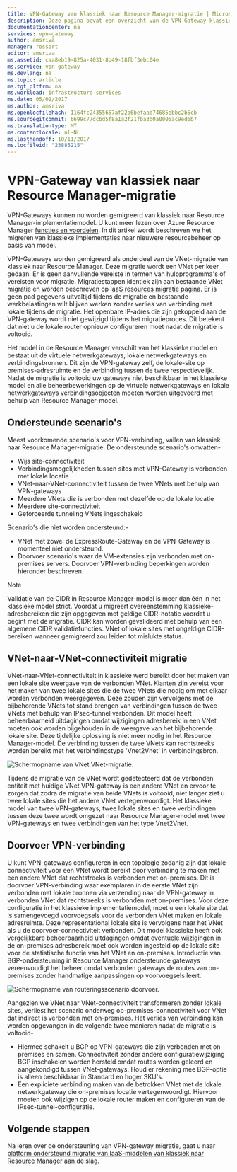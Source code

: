 ```yaml
---
title: VPN-Gateway van klassiek naar Resource Manager-migratie | Microsoft Docs
description: Deze pagina bevat een overzicht van de VPN-Gateway-klassiek naar Resource Manager-migratie.
documentationcenter: na
services: vpn-gateway
author: amsriva
manager: rossort
editor: amsriva
ms.assetid: caa8eb19-825a-4031-8b49-18fbf3ebc04e
ms.service: vpn-gateway
ms.devlang: na
ms.topic: article
ms.tgt_pltfrm: na
ms.workload: infrastructure-services
ms.date: 05/02/2017
ms.author: amsriva
ms.openlocfilehash: 1164fc24355657af22b6befaad74685ebbc2b5cb
ms.sourcegitcommit: 6699c77dcbd5f8a1a2f21fba3d0a0005ac9ed6b7
ms.translationtype: MT
ms.contentlocale: nl-NL
ms.lasthandoff: 10/11/2017
ms.locfileid: "23885215"
---
```

# <a name="vpn-gateway-classic-to-resource-manager-migration"></a>VPN-Gateway van klassiek naar Resource Manager-migratie
VPN-Gateways kunnen nu worden gemigreerd van klassiek naar Resource Manager-implementatiemodel. U kunt meer lezen over Azure Resource Manager [functies en voordelen](../azure-resource-manager/resource-group-overview.md). In dit artikel wordt beschreven we het migreren van klassieke implementaties naar nieuwere resourcebeheer op basis van model. 

VPN-Gateways worden gemigreerd als onderdeel van de VNet-migratie van klassiek naar Resource Manager. Deze migratie wordt een VNet per keer gedaan. Er is geen aanvullende vereiste in termen van hulpprogramma's of vereisten voor migratie. Migratiestappen identiek zijn aan bestaande VNet migratie en worden beschreven op [IaaS resources migratie pagina](../virtual-machines/windows/migration-classic-resource-manager-ps.md). Er is geen pad gegevens uitvaltijd tijdens de migratie en bestaande werkbelastingen wilt blijven werken zonder verlies van verbinding met lokale tijdens de migratie. Het openbare IP-adres die zijn gekoppeld aan de VPN-gateway wordt niet gewijzigd tijdens het migratieproces. Dit betekent dat niet u de lokale router opnieuw configureren moet nadat de migratie is voltooid.  

Het model in de Resource Manager verschilt van het klassieke model en bestaat uit de virtuele netwerkgateways, lokale netwerkgateways en verbindingsbronnen. Dit zijn de VPN-gateway zelf, de lokale-site op premises-adresruimte en de verbinding tussen de twee respectievelijk. Nadat de migratie is voltooid uw gateways niet beschikbaar in het klassieke model en alle beheerbewerkingen op de virtuele netwerkgateways en lokale netwerkgateways verbindingsobjecten moeten worden uitgevoerd met behulp van Resource Manager-model.

## <a name="supported-scenarios"></a>Ondersteunde scenario's
Meest voorkomende scenario's voor VPN-verbinding, vallen van klassiek naar Resource Manager-migratie. De ondersteunde scenario's omvatten-

* Wijs site-connectiviteit
* Verbindingsmogelijkheden tussen sites met VPN-Gateway is verbonden met lokale locatie
* VNet-naar-VNet-connectiviteit tussen de twee VNets met behulp van VPN-gateways
* Meerdere VNets die is verbonden met dezelfde op de lokale locatie
* Meerdere site-connectiviteit
* Geforceerde tunneling VNets ingeschakeld

Scenario's die niet worden ondersteund:-  

* VNet met zowel de ExpressRoute-Gateway en de VPN-Gateway is momenteel niet ondersteund.
* Doorvoer scenario's waar de VM-extensies zijn verbonden met on-premises servers. Doorvoer VPN-verbinding beperkingen worden hieronder beschreven.

> [!NOTE]
> Validatie van de CIDR in Resource Manager-model is meer dan één in het klassieke model strict. Voordat u migreert overeenstemming klassieke-adresbereiken die zijn opgegeven met geldige CIDR-notatie voordat u begint met de migratie. CIDR kan worden gevalideerd met behulp van een algemene CIDR validatiefuncties. VNet of lokale sites met ongeldige CIDR-bereiken wanneer gemigreerd zou leiden tot mislukte status.
> 
> 

## <a name="vnet-to-vnet-connectivity-migration"></a>VNet-naar-VNet-connectiviteit migratie
VNet-naar-VNet-connectiviteit in klassieke werd bereikt door het maken van een lokale site weergave van de verbonden VNet. Klanten zijn vereist voor het maken van twee lokale sites die de twee VNets die nodig om met elkaar worden verbonden weergegeven. Deze zouden zijn vervolgens met de bijbehorende VNets tot stand brengen van verbindingen tussen de twee VNets met behulp van IPsec-tunnel verbonden. Dit model heeft beheerbaarheid uitdagingen omdat wijzigingen adresbereik in een VNet moeten ook worden bijgehouden in de weergave van het bijbehorende lokale site. Deze tijdelijke oplossing is niet meer nodig in het Resource Manager-model. De verbinding tussen de twee VNets kan rechtstreeks worden bereikt met het verbindingstype 'Vnet2Vnet' in verbindingsbron. 

![Schermopname van VNet VNet-migratie.](./media/vpn-gateway-migration/migration1.png)

Tijdens de migratie van de VNet wordt gedetecteerd dat de verbonden entiteit met huidige VNet VPN-gateway is een andere VNet en ervoor te zorgen dat zodra de migratie van beide VNets is voltooid, niet langer ziet u twee lokale sites die het andere VNet vertegenwoordigt. Het klassieke model van twee VPN-gateways, twee lokale sites en twee verbindingen tussen deze twee wordt omgezet naar Resource Manager-model met twee VPN-gateways en twee verbindingen van het type Vnet2Vnet.

## <a name="transit-vpn-connectivity"></a>Doorvoer VPN-verbinding
U kunt VPN-gateways configureren in een topologie zodanig zijn dat lokale connectiviteit voor een VNet wordt bereikt door verbinding te maken met een andere VNet dat rechtstreeks is verbonden met on-premises. Dit is doorvoer VPN-verbinding waar exemplaren in de eerste VNet zijn verbonden met lokale bronnen via verzending naar de VPN-gateway in verbonden VNet dat rechtstreeks is verbonden met on-premises. Voor deze configuratie in het klassieke implementatiemodel, moet u een lokale site dat is samengevoegd voorvoegsels voor de verbonden VNet maken en lokale adresruimte. Deze representational lokale site is vervolgens naar het VNet als u de doorvoer-connectiviteit verbonden. Dit model klassieke heeft ook vergelijkbare beheerbaarheid uitdagingen omdat eventuele wijzigingen in de on-premises adresbereik moet ook worden ingesteld op de lokale site voor de statistische functie van het VNet en on-premises. Introductie van BGP-ondersteuning in Resource Manager ondersteunde gateways vereenvoudigt het beheer omdat verbonden gateways de routes van on-premises zonder handmatige aanpassingen op voorvoegsels leert.

![Schermopname van routeringsscenario doorvoer.](./media/vpn-gateway-migration/migration2.png)

Aangezien we VNet naar VNet-connectiviteit transformeren zonder lokale sites, verliest het scenario onderweg op-premises-connectiviteit voor VNet dat indirect is verbonden met on-premises. Het verlies van verbinding kan worden opgevangen in de volgende twee manieren nadat de migratie is voltooid- 

* Hiermee schakelt u BGP op VPN-gateways die zijn verbonden met on-premises en samen. Connectiviteit zonder andere configuratiewijziging BGP inschakelen worden hersteld omdat routes worden geleerd en aangekondigd tussen VNet-gateways. Houd er rekening mee BGP-optie is alleen beschikbaar in Standard en hoger SKU's.
* Een expliciete verbinding maken van de betrokken VNet met de lokale netwerkgateway die on-premises locatie vertegenwoordigt. Hiervoor moeten ook wijzigen op de lokale router maken en configureren van de IPsec-tunnel-configuratie.

## <a name="next-steps"></a>Volgende stappen
Na leren over de ondersteuning van VPN-gateway migratie, gaat u naar [platform ondersteund migratie van IaaS-middelen van klassiek naar Resource Manager](../virtual-machines/windows/migration-classic-resource-manager-ps.md) aan de slag.

